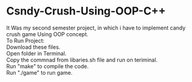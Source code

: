 # Csndy-Crush-Using-OOP-C++
It Was my second semester project, in which i have to implement candy crush game Using OOP concept.\
To Run Project:\
Download these files.\
Open folder in Terminal.\
Copy the commnad from libaries.sh file and run on teriminal.\
Run "make" to compile the code.\
Run "./game" to run game.
